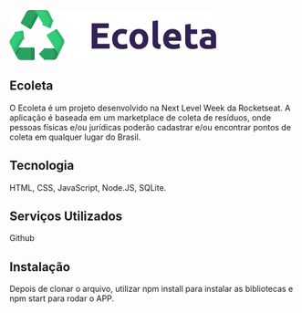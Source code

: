 ![ecoleta](https://github.com/rafaelsrabelo/ecoleta/blob/master/public/icones/logo.svg)

## Ecoleta 
O Ecoleta é um projeto desenvolvido na Next Level Week da Rocketseat.
A aplicação é baseada em um marketplace de coleta de resíduos, onde pessoas físicas e/ou jurídicas poderão cadastrar e/ou encontrar pontos de coleta em qualquer lugar do Brasil.
## Tecnologia
HTML, CSS, JavaScript, Node.JS, SQLite.
## Serviços Utilizados
Github 
## Instalação
Depois de clonar o arquivo, utilizar npm install para instalar as bibliotecas e npm start para rodar o APP.
